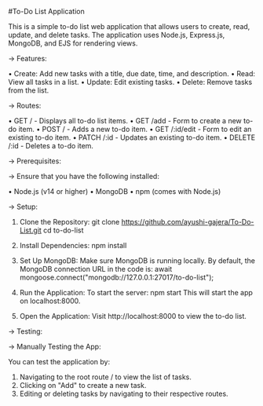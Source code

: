 #To-Do List Application

This is a simple to-do list web application that allows users to create, read, update, and delete tasks. The application uses Node.js, Express.js, MongoDB, and EJS for rendering views.

-> Features:

• Create: Add new tasks with a title, due date, time, and description.
• Read: View all tasks in a list.
• Update: Edit existing tasks.
• Delete: Remove tasks from the list.

-> Routes: 

• GET / - Displays all to-do list items.
• GET /add - Form to create a new to-do item.
• POST / - Adds a new to-do item.
• GET /:id/edit - Form to edit an existing to-do item.
• PATCH /:id - Updates an existing to-do item.
• DELETE /:id - Deletes a to-do item.

-> Prerequisites:

-> Ensure that you have the following installed:

• Node.js (v14 or higher)
• MongoDB
• npm (comes with Node.js)

-> Setup:

1. Clone the Repository:
    git clone https://github.com/ayushi-gajera/To-Do-List.git
    cd to-do-list

2. Install Dependencies:
    npm install

3. Set Up MongoDB:
    Make sure MongoDB is running locally.
    By default, the MongoDB connection URL in the code is: 
    await mongoose.connect("mongodb://127.0.0.1:27017/to-do-list");

4. Run the Application:
    To start the server: npm start
    This will start the app on localhost:8000.

5. Open the Application:
    Visit http://localhost:8000 to view the to-do list.

-> Testing: 

-> Manually Testing the App:

You can test the application by:

1. Navigating to the root route / to view the list of tasks.
2. Clicking on "Add" to create a new task.
3. Editing or deleting tasks by navigating to their respective routes.

